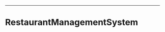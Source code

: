 ---------------------------------------------------------------------------------------------------
# RestaurantManagementSystem
